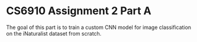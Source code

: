 # CS6910 Assignment 2 Part A

The goal of this part is to train a custom CNN model for image classification on the iNaturalist dataset from scratch.
